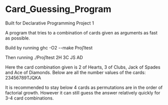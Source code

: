 # Card_Guessing_Program
Built for Declarative Programming Project 1

A program that tries to a combination of cards given as arguments as fast as possible.

Build by running
ghc -O2 --make Proj1test

Then running
./Proj1test 2H 3C JS AD

Here the card combination given is 2 of Hearts, 3 of Clubs, Jack of Spades and Ace of Diamonds.
Below are all the number values of the cards:
  23456789TJQKA

It is recommended to stay below 4 cards as permutations are in the order of factorial growth.
However it can still guess the answer relatively quickly for 3-4 card combinations.
